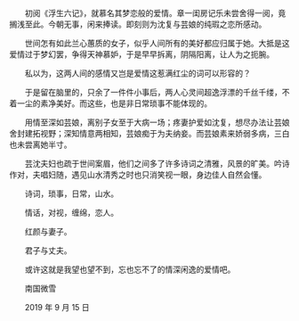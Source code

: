 　　初阅《浮生六记》，就慕名其梦恋般的爱情。章一闺房记乐未尝舍得一阅，竟搁浅至此。今朝无事，闲来捧读。即刻则为沈复与芸娘的纯瑕之恋所感动。

　　世间怎有如此兰心蕙质的女子，似乎人间所有的美好都应归属于她。大抵是这爱情过于梦幻罢，争得天神慕妒，于是早早拆离，阴隔阳离，让人为之扼腕。

　　私以为，这两人间的感情又岂是爱情这惹满红尘的词可以形容的？

　　于是留在脑里的，只余了一件件小事后，两人心灵间超逸浮漂的千丝千缕，不着一尘的素净美好。而这些，也是非日常琐事不能体现的。

　　用情至深如芸娘，离别子女至于大病一场；疼妻护爱如沈复，想尽办法让芸娘舍封建拓视野；深知情意两相知，芸娘痴于为夫纳妾。而芸娘素来娇弱多病，三白也未尝离她半寸。

　　芸沈夫妇也疏于世间案眉，他们之间多了许多诗词之清雅，风景的旷美。吟诗作对，夫唱妇随，遇见山水清秀之时也只消笑视一眼，身边佳人自然会懂。

　　诗词，琐事，日常，山水。

　　情话，对视，缠绵，恋人。

　　红颜与妻子。

　　君子与丈夫。

　　或许这就是我望也望不到，忘也忘不了的情深闲逸的爱情吧。



　　南国微雪

　　2019 年 9 月 15 日

